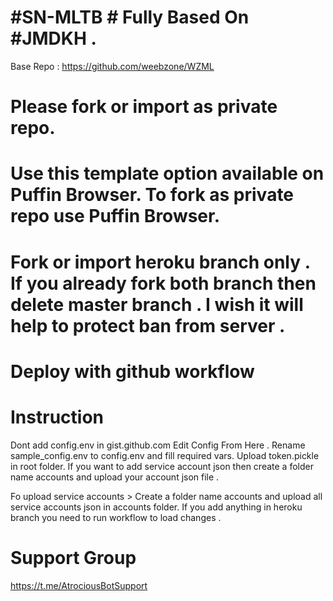 # #SN-MLTB # Fully Based On #JMDKH . 

Base Repo : https://github.com/weebzone/WZML

# Please fork or import as private repo. 

# Use this template option available on Puffin Browser. To fork as private repo use Puffin Browser.

# Fork or import heroku branch only . If you already fork both branch then delete master branch . I wish it will help to protect ban from server .

# Deploy with github workflow

# Instruction #

Dont add config.env in gist.github.com
Edit Config From Here . Rename sample_config.env to config.env and fill required vars.
Upload token.pickle in root folder.
If you want to add service account json then create a folder name accounts and upload your account json file .

Fo upload service accounts > Create a folder name accounts and upload all service accounts json in accounts folder.
If you add anything in heroku branch you need to run workflow to load changes .

# Support Group 

https://t.me/AtrociousBotSupport
